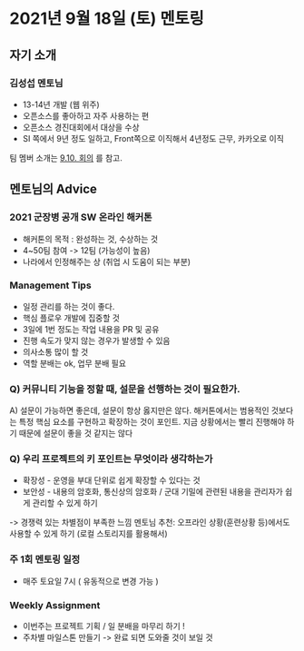 # 2021년 9월 18일 (토) 멘토링

## 자기 소개

### 김성섭 멘토님
- 13-14년 개발 (웹 위주)
- 오픈소스를 좋아하고 자주 사용하는 편
- 오픈소스 경진대회에서 대상을 수상
- SI 쪽에서 9년 정도 일하고, Front쪽으로 이직해서 4년정도 근무, 카카오로 이직

팀 멤버 소개는 [9.10. 회의](./2021-09-10.md) 를 참고.


## 멘토님의 Advice

### 2021 군장병 공개 SW 온라인 해커톤
* 해커톤의 목적 : 완성하는 것, 수상하는 것
* 4~50팀 참여 -> 12팀 (가능성이 높음)
* 나라에서 인정해주는 상 (취업 시 도움이 되는 부분)

### Management Tips
* 일정 관리를 하는 것이 좋다.
* 핵심 플로우 개발에 집중할 것
* 3일에 1번 정도는 작업 내용을 PR 및 공유
* 진행 속도가 맞지 않는 경우가 발생할 수 있음
* 의사소통 많이 할 것
* 역할 분배는 ok, 업무 분배 필요


### Q) 커뮤니티 기능을 정할 때, 설문을 선행하는 것이 필요한가.
A) 설문이 가능하면 좋은데, 설문이 항상 옳지만은 않다. 
해커톤에서는 범용적인 것보다는 특정 핵심 요소를 구현하고 확장하는 것이 포인트.
지금 상황에서는 빨리 진행해야 하기 때문에 설문이 좋을 것 같지는 않다


### Q) 우리 프로젝트의 키 포인트는 무엇이라 생각하는가
* 확장성 - 운영을 부대 단위로 쉽게 확장할 수 있다는 것
* 보안성 - 내용의 암호화, 통신상의 암호화 / 군대 기밀에 관련된 내용을 관리자가 쉽게 관리할 수 있게 하기

-> 경쟁력 있는 차별점이 부족한 느낌
멘토님 추천: 오프라인 상황(훈련상황 등)에서도 사용할 수 있게 하기 (로컬 스토리지를 활용해서)



### 주 1회 멘토링 일정
- 매주 토요일 7시 ( 유동적으로 변경 가능 )


### Weekly Assignment
- 이번주는 프로젝트 기획 / 일 분배을 마무리 하기 !
- 주차별 마일스톤 만들기
-> 완료 되면 도와줄 것이 보일 것
